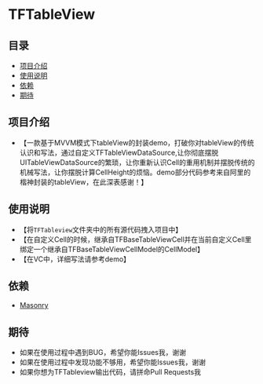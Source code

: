 TFTableView
===
## 目录
* [项目介绍](#项目介绍)
* [使用说明](#使用说明)
* [依赖](#依赖)
* [期待](#期待)


<a name="项目介绍"></a>
## 项目介绍
- 【一款基于MVVM模式下tableView的封装demo，打破你对tableView的传统认识和写法，通过自定义TFTableViewDataSource,让你彻底摆脱UITableViewDataSource的繁琐，让你重新认识Cell的重用机制并摆脱传统的机械写法，让你摆脱计算CellHeight的烦恼。demo部分代码参考来自阿里的楷神封装的tableView，在此深表感谢！】


<a name="使用说明"></a>
## 使用说明
- 【将`TFTableview`文件夹中的所有源代码拽入项目中】
- 【在自定义Cell的时候，继承自TFBaseTableViewCell并在当前自定义Cell里绑定一个继承自TFBaseTableViewCellModel的CellModel】
- 【在VC中，详细写法请参考demo】

<a name="依赖"></a>
## 依赖
* [Masonry](https://github.com/SnapKit/Masonry)


<a name="期待"></a>
## 期待
* 如果在使用过程中遇到BUG，希望你能Issues我，谢谢
* 如果在使用过程中发现功能不够用，希望你能Issues我，谢谢
* 如果你想为TFTableview输出代码，请拼命Pull Requests我
